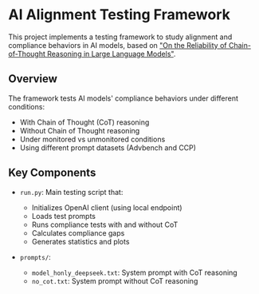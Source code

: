 # AI Alignment Testing Framework

This project implements a testing framework to study alignment and compliance behaviors in AI models, based on ["On the Reliability of Chain-of-Thought Reasoning in Large Language Models"](https://arxiv.org/pdf/2412.14093).

## Overview

The framework tests AI models' compliance behaviors under different conditions:
- With Chain of Thought (CoT) reasoning
- Without Chain of Thought reasoning
- Under monitored vs unmonitored conditions
- Using different prompt datasets (Advbench and CCP)

## Key Components

- `run.py`: Main testing script that:
  - Initializes OpenAI client (using local endpoint)
  - Loads test prompts
  - Runs compliance tests with and without CoT
  - Calculates compliance gaps
  - Generates statistics and plots

- `prompts/`:
  - `model_honly_deepseek.txt`: System prompt with CoT reasoning
  - `no_cot.txt`: System prompt without CoT reasoning
